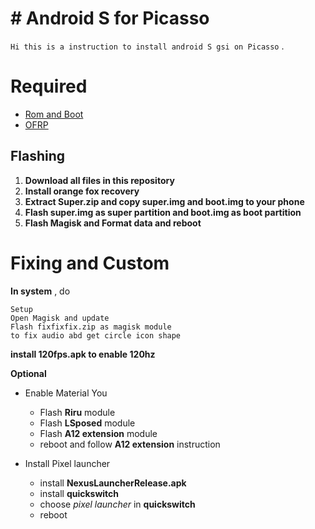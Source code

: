 # # Android S for Picasso
`Hi this is a instruction to install android S gsi on Picasso` .


# Required 

 -  [Rom and Boot](https://mega.nz/folder/b0oCjCxA#jqMIIo-_TE2TDzBd5bryBg)
 -  [OFRP](https://orangefox.download/device/picasso)
##  Flashing

 1.  **Download all files in this repository**
 2.  **Install orange fox recovery**
 3.  **Extract Super.zip and copy super.img and boot.img to your phone**
 4.  **Flash super.img as super partition and boot.img as boot partition**
 5.  **Flash Magisk and Format data and reboot**
 

# Fixing and Custom 

**In system** , do

    Setup 
    Open Magisk and update
    Flash fixfixfix.zip as magisk module 
    to fix audio abd get circle icon shape
    
   **install 120fps.apk to enable 120hz**
   
  **Optional** 
  

 - Enable Material You 
	 - Flash **Riru** module 
	 - Flash **LSposed** module
	 - Flash **A12 extension** module
	 - reboot and follow **A12 extension** instruction
	
 - Install Pixel launcher
	 - install  **NexusLauncherRelease.apk**
	 - install **quickswitch**
	 - choose *pixel launcher* in  **quickswitch**
	 -  reboot

    

